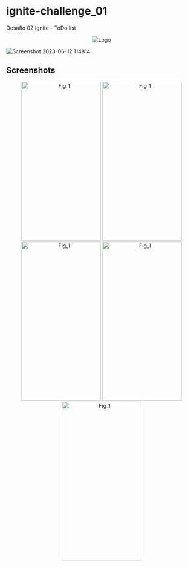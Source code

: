 # ignite-challenge_01
Desafio 02 Ignite - ToDo list

<p align="center">
    <img src="https://www.rocketseat.com.br/assets/logos/rocketseat.svg" alt="Logo"/>
</p>

![Screenshot 2023-06-12 114814](https://github.com/Kayre-Scott-Primon/ignite-challenge_01/assets/64801417/dda95f57-511c-4387-956e-6b3cf30cba80)

## Screenshots

<p align="center">
    <img src="https://github.com/Kayre-Scott-Primon/ignite-challenge_01/assets/64801417/95f4c078-8752-43a8-8e85-dda1419c68eb" alt="Fig_1" height="420" width="210" />
    <img src="https://github.com/Kayre-Scott-Primon/ignite-challenge_01/assets/64801417/3f1aea65-068c-43dd-8592-13c62e5c3687" alt="Fig_1" height="420" width="210" />
    <img src="https://github.com/Kayre-Scott-Primon/ignite-challenge_01/assets/64801417/5bd44ffa-93ec-403a-89e5-3a69f3ba9731" alt="Fig_1" height="420" width="210" />
    <img src="https://github.com/Kayre-Scott-Primon/ignite-challenge_01/assets/64801417/a2ddccec-624c-4712-a236-efa05a1dc909" alt="Fig_1" height="420" width="210" />
    <img src="https://github.com/Kayre-Scott-Primon/ignite-challenge_01/assets/64801417/e4ae9855-c85f-4214-a858-69c3abcd6ece" alt="Fig_1" height="420" width="210" />
</p>
